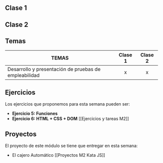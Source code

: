 ## Clase 1

## Clase 2

## Temas
|TEMAS   | Clase 1| Clase 2|
|---|:---:|:---:|
|Desarrollo y presentación de pruebas de empleabilidad|x|x|

## Ejercicios
Los ejercicios que proponemos para esta semana pueden ser:
- **Ejercicio 5: Funciones**
- **Ejercicio 6: HTML + CSS + DOM**
[[Ejercicios y tareas M2]]

## Proyectos
El proyecto de este módulo se tiene que entregar en esta semana:
- El cajero Automático
[[Proyectos M2 Kata JS]]
